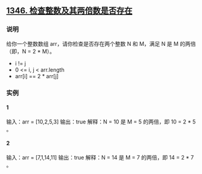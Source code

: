 ## [1346. 检查整数及其两倍数是否存在](https://leetcode-cn.com/problems/check-if-n-and-its-double-exist/)

### 说明
给你一个整数数组 arr，请你检查是否存在两个整数 N 和 M，满足 N 是 M 的两倍（即，N = 2 * M）。

* i != j
* 0 <= i, j < arr.length
* arr[i] == 2 * arr[j]

### 实例
#### 1
输入：arr = [10,2,5,3]
输出：true
解释：N = 10 是 M = 5 的两倍，即 10 = 2 * 5 。

#### 2
输入：arr = [7,1,14,11]
输出：true
解释：N = 14 是 M = 7 的两倍，即 14 = 2 * 7 。
